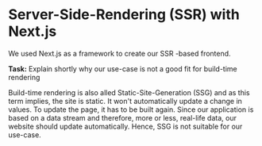 # Server-Side-Rendering (SSR) with Next.js

We used Next.js as a framework to create our SSR -based frontend.

**Task:** Explain shortly why our use-case is not a good fit for build-time rendering

Build-time rendering is also alled Static-Site-Generation (SSG) and as this term implies, the site is static. It won't automatically update a change in values. To update the page, it has to be built again.
Since our application is based on a data stream and therefore, more or less, real-life data, our website should update automatically. Hence, SSG is not suitable for our use-case.

